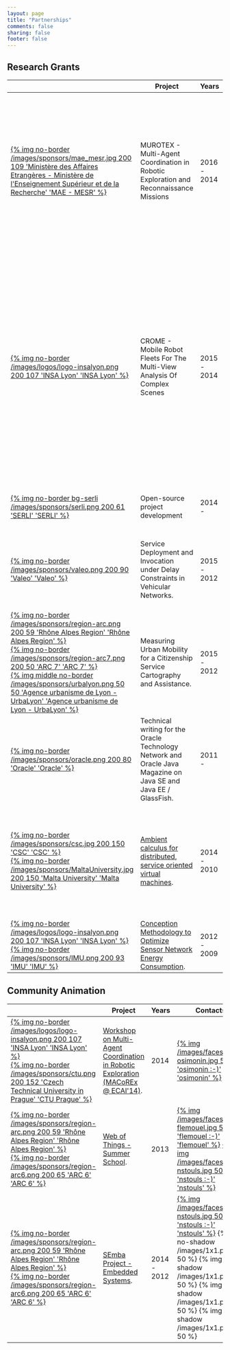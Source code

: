 ```yaml
---
layout: page
title: "Partnerships"
comments: false
sharing: false
footer: false
---
```


## Research Grants

<table class="table">
  <thead>
    <tr>
      <th></th>
      <th>Project</th>
      <th>Years</th>
      <th>Contacts</th>
    </tr>
  </thead>
  <tr>
    <td class="project-icons">
      <a href="http://www.campusfrance.org/fr/barrande">{% img no-border /images/sponsors/mae_mesr.jpg 200 109 'Ministère des Affaires Etrangères - Ministère de l'Enseignement Supérieur et de la Recherche' 'MAE - MESR' %}</a><br />
    </td>
    <td class="project-text">
      MUROTEX - Multi-Agent Coordination in Robotic Exploration and Reconnaissance Missions
    </td>
    <td>2016 - 2014</td>
    <td>
      <a href="/people">{% img /images/faces/face-osimonin.jpg 50 50 'osimonin :-)' 'osimonin' %}</a>
      <a href="/people">{% img /images/faces/face-jponge.jpg 50 50 'jponge :-)' 'jponge' %}</a>
      <a href="/people">{% img /images/faces/face-nstouls.jpg 50 50 'nstouls :-)' 'nstouls' %}</a>
      <a href="/people">{% img /images/faces/face-flemouel.jpg 50 50 'flemouel :-)' 'flemouel' %}</a>
    </td>
  </tr>
  <tr>
    <td class="project-icons">
      <a href="http://www.insa-lyon.fr">{% img no-border /images/logos/logo-insalyon.png 200 107 'INSA Lyon' 'INSA Lyon' %}</a><br />
    </td>
    <td class="project-text">
      CROME - Mobile Robot Fleets For The Multi-View Analysis Of Complex Scenes
    </td>
    <td>2015 - 2014</td>
    <td>
      <a href="/people">{% img /images/faces/face-osimonin.jpg 50 50 'osimonin :-)' 'osimonin' %}</a>
      <a href="/people">{% img /images/faces/face-schitic.jpg 50 50 'schitic :-)' 'schitic' %}</a>
      <a href="/people">{% img /images/faces/face-jponge.jpg 50 50 'jponge :-)' 'jponge' %}</a>
      <a href="/people">{% img /images/faces/face-nstouls.jpg 50 50 'nstouls :-)' 'nstouls' %}</a>
      <a href="/people">{% img /images/faces/face-flemouel.jpg 50 50 'flemouel :-)' 'flemouel' %}</a>
      <a href="/people">{% img /images/faces/face-jdibangoye.jpg 50 50 'jdibangoye :-)' 'jdibangoye' %}</a>
    </td>
  </tr>
  <tr>
    <td class="project-icons">
      <a href="http://www.serli.com">{% img no-border bg-serli /images/sponsors/serli.png 200 61 'SERLI' 'SERLI' %}</a><br />
    </td>
    <td class="project-text">
      Open-source project development
    </td>
    <td>2014 - </td>
    <td>
      <a href="/people">{% img /images/faces/face-jponge.jpg 50 50 'jponge :-)' 'jponge' %}</a>
    </td>
  </tr>
  <tr>
    <td class="project-icons"><a href="http://www.valeo.com">{% img no-border /images/sponsors/valeo.png 200 90 'Valeo' 'Valeo' %}</a></td>
    <td class="project-text">
      Service Deployment and Invocation under Delay Constraints in Vehicular Networks.
    </td>
    <td>2015 - 2012</td>
    <td>
      <a href="/people">{% img /images/faces/face-mlebre.jpg 50 50 'mlebre :-)' 'mlebre' %}</a>
      <a href="/people">{% img /images/faces/face-flemouel.jpg 50 50 'flemouel :-)' 'flemouel' %}</a>
    </td>
  </tr>
  <tr>
    <td class="project-icons">
      <a href="http://arc.rhonealpes.fr/">{% img no-border /images/sponsors/region-arc.png 200 59 'Rhône Alpes Region' 'Rhône Alpes Region' %}</a><br />
      <a href="http://www.arc7-territoires-mobilites.rhonealpes.fr">{% img no-border /images/sponsors/region-arc7.png 200 50 'ARC 7' 'ARC 7' %}</a><br />
      <a href="http://www.urbalyon.org/">{% img middle no-border /images/sponsors/urbalyon.png 50 50 'Agence urbanisme de Lyon - UrbaLyon' 'Agence urbanisme de Lyon - UrbaLyon' %}</a>
    </td>
    <td class="project-text">
      Measuring Urban Mobility for a Citizenship Service Cartography and Assistance.
    </td>
    <td>2015 - 2012</td>
    <td>
      <a href="/people">{% img /images/faces/face-tlin.jpg 50 50 'tlin :-)' 'tlin' %}</a>
      <a href="http://perso.citi.insa-lyon.fr/hrivano/">{% img /images/faces/face-hrivano.jpg 50 50 'hrivano :-)' 'hrivano' %}</a>
      <a href="/people">{% img /images/faces/face-flemouel.jpg 50 50 'flemouel :-)' 'flemouel' %}</a>
    </td>
  </tr>
  <tr>
    <td class="project-icons"><a href="http://www.oracle.com">{% img no-border /images/sponsors/oracle.png 200 80 'Oracle' 'Oracle' %}</a></td>
    <td class="project-text">
      Technical writing for the Oracle Technology Network and Oracle Java Magazine on Java SE and Java EE / GlassFish.
    </td>
    <td>2011 -</td>
    <td>
      <a href="/people">{% img /images/faces/face-jponge.jpg 50 50 'jponge :-)' 'jponge' %}</a>
    </td>
  </tr>  
  <tr>
    <td class="project-icons">
      <a href="http://en.csc.edu.cn/">{% img no-border /images/sponsors/csc.jpg 200 150 'CSC' 'CSC' %}</a><br />
      <a href="http://www.um.edu.mt/">{% img no-border /images/sponsors/MaltaUniversity.jpg 200 150 'Malta University' 'Malta University' %}</a> 
    </td>
    <td class="project-text">
      <a href="http://perso.citi.insa-lyon.fr/nstouls/SujetsStages/09-10_AmbiantCalculus-these_et_M2R.pdf">Ambient calculus for distributed, service oriented virtual machines</a>.
    </td>
    <td>2014 - 2010</td>
    <td>
      <a href="/people">{% img /images/faces/face-ydan.jpg 50 50 'ydan :-)' 'ydan' %}</a>
      <a href="/people">{% img /images/faces/face-nstouls.jpg 50 50 'nstouls :-)' 'nstouls' %}</a>
      <a href="http://perso.citi.insa-lyon.fr/sfrenot/">{% img /images/faces/face-sfrenot.jpg 50 50 'sfrenot :-)' 'sfrenot' %}</a>
    </td>
  </tr>
  <tr>
    <td class="project-icons pagination-centered">
      <a href="http://www.insa-lyon.fr">{% img no-border /images/logos/logo-insalyon.png 200 107 'INSA Lyon' 'INSA Lyon' %}</a><br />
      <a href="http://imu.universite-lyon.fr/">{% img no-border /images/sponsors/IMU.png 200 93 'IMU' 'IMU' %}</a><br />
    </td>
    <td class="project-text">
      <a href="https://bqr2010.project.citi-lab.fr/">Conception Methodology to Optimize Sensor Network Energy Consumption</a>.
    </td>
    <td>2012 - 2009</td>
    <td>
      <a href="/people">{% img /images/faces/face-nstouls.jpg 50 50 'nstouls :-)' 'nstouls' %}</a>
    </td>
  </tr>
</table>

## Community Animation

<table class="table">
  <thead>
    <tr>
      <th></th>
      <th>Project</th>
      <th>Years</th>
      <th>Contacts</th>
    </tr>
  </thead>
  <tr>
    <td class="project-icons">
      <a href="http://www.insa-lyon.fr">{% img no-border /images/logos/logo-insalyon.png 200 107 'INSA Lyon' 'INSA Lyon' %}</a><br />
      <a href="http://www.cvut.cz">{% img no-border /images/sponsors/ctu.png 200 152 'Czech Technical University in Prague' 'CTU Prague' %}</a><br />
    </td>
    <td class="project-text">
      <a href="http://robotics.fel.cvut.cz/macorex14/">Workshop on Multi-Agent Coordination in Robotic Exploration (MACoREx @ ECAI'14)</a>.
    </td>
    <td>2014</td>
    <td>
      <a href="/people">{% img /images/faces/face-osimonin.jpg 50 50 'osimonin :-)' 'osimonin' %}</a>
    </td>
  </tr>
  <tr>
    <td class="project-icons">
      <a href="http://arc.rhonealpes.fr/">{% img no-border /images/sponsors/region-arc.png 200 59 'Rhône Alpes Region' 'Rhône Alpes Region' %}</a><br />
      <a href="http://arc6-tic.rhonealpes.fr/">{% img no-border /images/sponsors/region-arc6.png 200 65 'ARC 6' 'ARC 6' %}</a>
    </td>
    <td class="project-text">
      <a href="http://www.web-intelligence-rhone-alpes.org/Ecoles/2013/">Web of Things - Summer School</a>.
    </td>
    <td>2013</td>
    <td>
      <a href="/people">{% img /images/faces/face-flemouel.jpg 50 50 'flemouel :-)' 'flemouel' %}</a>
      <a href="/people">{% img /images/faces/face-nstouls.jpg 50 50 'nstouls :-)' 'nstouls' %}</a>
    </td>
  </tr>
  <tr>
    <td class="project-icons">
      <a href="http://arc.rhonealpes.fr/">{% img no-border /images/sponsors/region-arc.png 200 59 'Rhône Alpes Region' 'Rhône Alpes Region' %}</a><br />
      <a href="http://arc6-tic.rhonealpes.fr/">{% img no-border /images/sponsors/region-arc6.png 200 65 'ARC 6' 'ARC 6' %}</a>
    </td>
    <td class="project-text">
      <a href="http://www.projet-semba-cluster-isle-rhone-alpes.org/">SEmba Project - Embedded Systems</a>.
    </td>
    <td>2014 - 2012</td>
    <td>
      <a href="/people">{% img /images/faces/face-nstouls.jpg 50 50 'nstouls :-)' 'nstouls' %}</a>
      {% img no-shadow /images/1x1.png 50 50 %}
      {% img no-shadow /images/1x1.png 50 50 %}
      {% img no-shadow /images/1x1.png 50 50 %}
      {% img no-shadow /images/1x1.png 50 50 %}
    </td>
  </tr>
</table>
